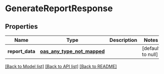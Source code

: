 # GenerateReportResponse
## Properties

| Name | Type | Description | Notes |
|------------ | ------------- | ------------- | -------------|
| **report\_data** | [**oas_any_type_not_mapped**](.md) |  | [default to null] |

[[Back to Model list]](../README.md#documentation-for-models) [[Back to API list]](../README.md#documentation-for-api-endpoints) [[Back to README]](../README.md)

